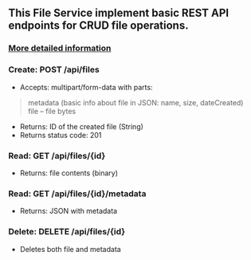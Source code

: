 ## This File Service implement basic REST API endpoints for CRUD file operations.

### [More detailed information](https://app.swaggerhub.com/apis/Neshyk/FileService/0.0.1)

### Create: POST /api/files
   - Accepts: multipart/form-data with parts:
   > metadata (basic info about file in JSON: name, size, dateCreated) <br/>
   > file – file bytes <br/>
   - Returns: ID of the created file (String)
   - Returns status code: 201
### Read: GET /api/files/{id}
   - Returns: file contents (binary)
### Read: GET /api/files/{id}/metadata
   - Returns: JSON with metadata
### Delete: DELETE /api/files/{id}
   - Deletes both file and metadata


